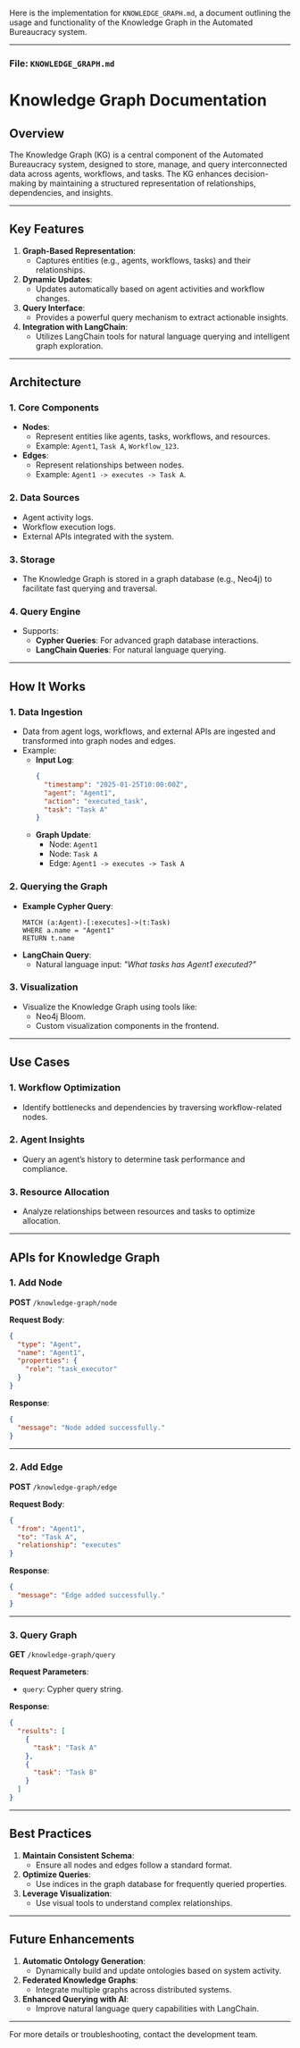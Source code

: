 Here is the implementation for `KNOWLEDGE_GRAPH.md`, a document outlining the usage and functionality of the Knowledge Graph in the Automated Bureaucracy system.

---

### **File: `KNOWLEDGE_GRAPH.md`**

# **Knowledge Graph Documentation**

## **Overview**
The Knowledge Graph (KG) is a central component of the Automated Bureaucracy system, designed to store, manage, and query interconnected data across agents, workflows, and tasks. The KG enhances decision-making by maintaining a structured representation of relationships, dependencies, and insights.

---

## **Key Features**
1. **Graph-Based Representation**:
   - Captures entities (e.g., agents, workflows, tasks) and their relationships.
2. **Dynamic Updates**:
   - Updates automatically based on agent activities and workflow changes.
3. **Query Interface**:
   - Provides a powerful query mechanism to extract actionable insights.
4. **Integration with LangChain**:
   - Utilizes LangChain tools for natural language querying and intelligent graph exploration.

---

## **Architecture**

### **1. Core Components**
- **Nodes**:
  - Represent entities like agents, tasks, workflows, and resources.
  - Example: `Agent1`, `Task A`, `Workflow_123`.
- **Edges**:
  - Represent relationships between nodes.
  - Example: `Agent1 -> executes -> Task A`.

### **2. Data Sources**
- Agent activity logs.
- Workflow execution logs.
- External APIs integrated with the system.

### **3. Storage**
- The Knowledge Graph is stored in a graph database (e.g., Neo4j) to facilitate fast querying and traversal.

### **4. Query Engine**
- Supports:
  - **Cypher Queries**: For advanced graph database interactions.
  - **LangChain Queries**: For natural language querying.

---

## **How It Works**

### **1. Data Ingestion**
- Data from agent logs, workflows, and external APIs are ingested and transformed into graph nodes and edges.
- Example:
  - **Input Log**:
    ```json
    {
      "timestamp": "2025-01-25T10:00:00Z",
      "agent": "Agent1",
      "action": "executed_task",
      "task": "Task A"
    }
    ```
  - **Graph Update**:
    - Node: `Agent1`
    - Node: `Task A`
    - Edge: `Agent1 -> executes -> Task A`

### **2. Querying the Graph**
- **Example Cypher Query**:
  ```cypher
  MATCH (a:Agent)-[:executes]->(t:Task)
  WHERE a.name = "Agent1"
  RETURN t.name
  ```
- **LangChain Query**:
  - Natural language input: *"What tasks has Agent1 executed?"*

### **3. Visualization**
- Visualize the Knowledge Graph using tools like:
  - Neo4j Bloom.
  - Custom visualization components in the frontend.

---

## **Use Cases**

### **1. Workflow Optimization**
- Identify bottlenecks and dependencies by traversing workflow-related nodes.

### **2. Agent Insights**
- Query an agent’s history to determine task performance and compliance.

### **3. Resource Allocation**
- Analyze relationships between resources and tasks to optimize allocation.

---

## **APIs for Knowledge Graph**

### **1. Add Node**
**POST** `/knowledge-graph/node`

**Request Body**:
```json
{
  "type": "Agent",
  "name": "Agent1",
  "properties": {
    "role": "task_executor"
  }
}
```

**Response**:
```json
{
  "message": "Node added successfully."
}
```

---

### **2. Add Edge**
**POST** `/knowledge-graph/edge`

**Request Body**:
```json
{
  "from": "Agent1",
  "to": "Task A",
  "relationship": "executes"
}
```

**Response**:
```json
{
  "message": "Edge added successfully."
}
```

---

### **3. Query Graph**
**GET** `/knowledge-graph/query`

**Request Parameters**:
- `query`: Cypher query string.

**Response**:
```json
{
  "results": [
    {
      "task": "Task A"
    },
    {
      "task": "Task B"
    }
  ]
}
```

---

## **Best Practices**

1. **Maintain Consistent Schema**:
   - Ensure all nodes and edges follow a standard format.
2. **Optimize Queries**:
   - Use indices in the graph database for frequently queried properties.
3. **Leverage Visualization**:
   - Use visual tools to understand complex relationships.

---

## **Future Enhancements**

1. **Automatic Ontology Generation**:
   - Dynamically build and update ontologies based on system activity.
2. **Federated Knowledge Graphs**:
   - Integrate multiple graphs across distributed systems.
3. **Enhanced Querying with AI**:
   - Improve natural language query capabilities with LangChain.

---

For more details or troubleshooting, contact the development team.